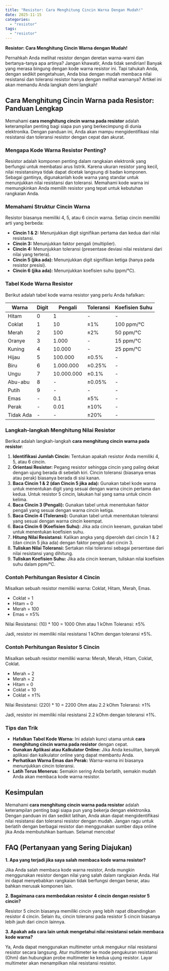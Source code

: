 ```yaml
---
title: "Resistor: Cara Menghitung Cincin Warna Dengan Mudah!"
date: 2025-11-15
categories: 
  - "resistor"
tags: 
  - "resistor"
---
```


**Resistor: Cara Menghitung Cincin Warna dengan Mudah!**

Pernahkah Anda melihat resistor dengan deretan warna-warni dan bertanya-tanya apa artinya? Jangan khawatir, Anda tidak sendirian! Banyak yang merasa bingung dengan kode warna resistor ini. Tapi tahukah Anda, dengan sedikit pengetahuan, Anda bisa dengan mudah membaca nilai resistansi dan toleransi resistor hanya dengan melihat warnanya? Artikel ini akan memandu Anda langkah demi langkah!

## Cara Menghitung Cincin Warna pada Resistor: Panduan Lengkap

Memahami **cara menghitung cincin warna pada resistor** adalah keterampilan penting bagi siapa pun yang berkecimpung di dunia elektronika. Dengan panduan ini, Anda akan mampu mengidentifikasi nilai resistansi dan toleransi resistor dengan cepat dan akurat.

### Mengapa Kode Warna Resistor Penting?

Resistor adalah komponen penting dalam rangkaian elektronik yang berfungsi untuk membatasi arus listrik. Karena ukuran resistor yang kecil, nilai resistansinya tidak dapat dicetak langsung di badan komponen. Sebagai gantinya, digunakanlah kode warna yang standar untuk menunjukkan nilai resistansi dan toleransi. Memahami kode warna ini memungkinkan Anda memilih resistor yang tepat untuk kebutuhan rangkaian Anda.

### Memahami Struktur Cincin Warna

Resistor biasanya memiliki 4, 5, atau 6 cincin warna. Setiap cincin memiliki arti yang berbeda:

- **Cincin 1 & 2:** Menunjukkan digit signifikan pertama dan kedua dari nilai resistansi.
- **Cincin 3:** Menunjukkan faktor pengali (multiplier).
- **Cincin 4:** Menunjukkan toleransi (presentase deviasi nilai resistansi dari nilai yang tertera).
- **Cincin 5 (jika ada):** Menunjukkan digit signifikan ketiga (hanya pada resistor presisi).
- **Cincin 6 (jika ada):** Menunjukkan koefisien suhu (ppm/°C).

### Tabel Kode Warna Resistor

Berikut adalah tabel kode warna resistor yang perlu Anda hafalkan:

| Warna | Digit | Pengali | Toleransi | Koefisien Suhu |
| --- | --- | --- | --- | --- |
| Hitam | 0 | 1 | \- | \- |
| Coklat | 1 | 10 | ±1% | 100 ppm/°C |
| Merah | 2 | 100 | ±2% | 50 ppm/°C |
| Oranye | 3 | 1.000 | \- | 15 ppm/°C |
| Kuning | 4 | 10.000 | \- | 25 ppm/°C |
| Hijau | 5 | 100.000 | ±0.5% | \- |
| Biru | 6 | 1.000.000 | ±0.25% | \- |
| Ungu | 7 | 10.000.000 | ±0.1% | \- |
| Abu-abu | 8 | \- | ±0.05% | \- |
| Putih | 9 | \- | \- | \- |
| Emas | \- | 0.1 | ±5% | \- |
| Perak | \- | 0.01 | ±10% | \- |
| Tidak Ada | \- | \- | ±20% | \- |

### Langkah-langkah Menghitung Nilai Resistor

Berikut adalah langkah-langkah **cara menghitung cincin warna pada resistor**:

1. **Identifikasi Jumlah Cincin:** Tentukan apakah resistor Anda memiliki 4, 5, atau 6 cincin.
2. **Orientasi Resistor:** Pegang resistor sehingga cincin yang paling dekat dengan ujung berada di sebelah kiri. Cincin toleransi (biasanya emas atau perak) biasanya berada di sisi kanan.
3. **Baca Cincin 1 & 2 (dan Cincin 5 jika ada):** Gunakan tabel kode warna untuk menentukan digit yang sesuai dengan warna cincin pertama dan kedua. Untuk resistor 5 cincin, lakukan hal yang sama untuk cincin kelima.
4. **Baca Cincin 3 (Pengali):** Gunakan tabel untuk menentukan faktor pengali yang sesuai dengan warna cincin ketiga.
5. **Baca Cincin 4 (Toleransi):** Gunakan tabel untuk menentukan toleransi yang sesuai dengan warna cincin keempat.
6. **Baca Cincin 6 (Koefisien Suhu):** Jika ada cincin keenam, gunakan tabel untuk menentukan koefisien suhu.
7. **Hitung Nilai Resistansi:** Kalikan angka yang diperoleh dari cincin 1 & 2 (dan cincin 5 jika ada) dengan faktor pengali dari cincin 3.
8. **Tuliskan Nilai Toleransi:** Sertakan nilai toleransi sebagai persentase dari nilai resistansi yang dihitung.
9. **Tuliskan Koefisien Suhu:** Jika ada cincin keenam, tuliskan nilai koefisien suhu dalam ppm/°C.

### Contoh Perhitungan Resistor 4 Cincin

Misalkan sebuah resistor memiliki warna: Coklat, Hitam, Merah, Emas.

- Coklat = 1
- Hitam = 0
- Merah = 100
- Emas = ±5%

Nilai Resistansi: (10) \* 100 = 1000 Ohm atau 1 kOhm Toleransi: ±5%

Jadi, resistor ini memiliki nilai resistansi 1 kOhm dengan toleransi ±5%.

### Contoh Perhitungan Resistor 5 Cincin

Misalkan sebuah resistor memiliki warna: Merah, Merah, Hitam, Coklat, Coklat.

- Merah = 2
- Merah = 2
- Hitam = 0
- Coklat = 10
- Coklat = ±1%

Nilai Resistansi: (220) \* 10 = 2200 Ohm atau 2.2 kOhm Toleransi: ±1%

Jadi, resistor ini memiliki nilai resistansi 2.2 kOhm dengan toleransi ±1%.

### Tips dan Trik

- **Hafalkan Tabel Kode Warna:** Ini adalah kunci utama untuk **cara menghitung cincin warna pada resistor** dengan cepat.
- **Gunakan Aplikasi atau Kalkulator Online:** Jika Anda kesulitan, banyak aplikasi dan kalkulator online yang dapat membantu Anda.
- **Perhatikan Warna Emas dan Perak:** Warna-warna ini biasanya menunjukkan cincin toleransi.
- **Latih Terus Menerus:** Semakin sering Anda berlatih, semakin mudah Anda akan membaca kode warna resistor.

## Kesimpulan

Memahami **cara menghitung cincin warna pada resistor** adalah keterampilan penting bagi siapa pun yang bekerja dengan elektronika. Dengan panduan ini dan sedikit latihan, Anda akan dapat mengidentifikasi nilai resistansi dan toleransi resistor dengan mudah. Jangan ragu untuk berlatih dengan berbagai resistor dan menggunakan sumber daya online jika Anda membutuhkan bantuan. Selamat mencoba!

## FAQ (Pertanyaan yang Sering Diajukan)

**1\. Apa yang terjadi jika saya salah membaca kode warna resistor?**

Jika Anda salah membaca kode warna resistor, Anda mungkin menggunakan resistor dengan nilai yang salah dalam rangkaian Anda. Hal ini dapat menyebabkan rangkaian tidak berfungsi dengan benar, atau bahkan merusak komponen lain.

**2\. Bagaimana cara membedakan resistor 4 cincin dengan resistor 5 cincin?**

Resistor 5 cincin biasanya memiliki cincin yang lebih rapat dibandingkan resistor 4 cincin. Selain itu, cincin toleransi pada resistor 5 cincin biasanya lebih jauh dari cincin lainnya.

**3\. Apakah ada cara lain untuk mengetahui nilai resistansi selain membaca kode warna?**

Ya, Anda dapat menggunakan multimeter untuk mengukur nilai resistansi resistor secara langsung. Atur multimeter ke mode pengukuran resistansi (Ohm) dan hubungkan probe multimeter ke kedua ujung resistor. Layar multimeter akan menampilkan nilai resistansi resistor.
